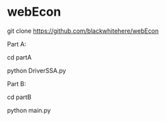 # webEcon

git clone https://github.com/blackwhitehere/webEcon

Part A:

cd partA

python DriverSSA.py

Part B:

cd partB

python main.py
